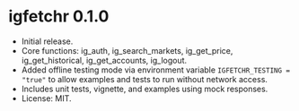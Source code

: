 # igfetchr 0.1.0

- Initial release.
- Core functions: ig_auth, ig_search_markets, ig_get_price, ig_get_historical, ig_get_accounts, ig_logout.
- Added offline testing mode via environment variable `IGFETCHR_TESTING = "true"` to allow examples and tests to run without network access.
- Includes unit tests, vignette, and examples using mock responses.
- License: MIT.
